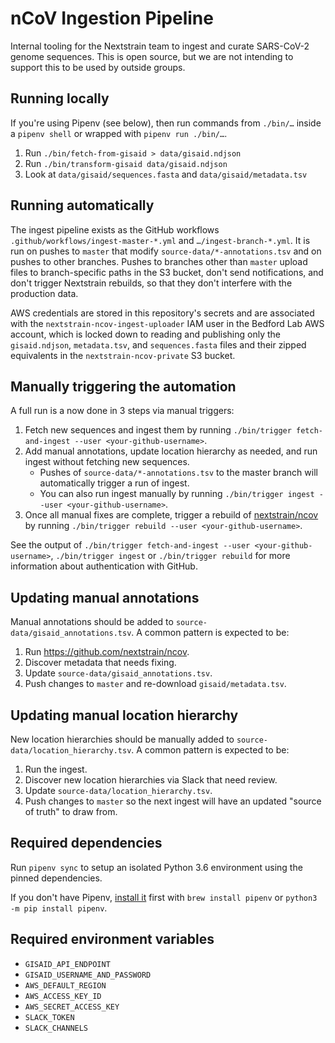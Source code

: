 # nCoV Ingestion Pipeline

Internal tooling for the Nextstrain team to ingest and curate SARS-CoV-2 genome sequences. This is open source, but we are not intending to support this to be used by outside groups.

## Running locally
If you're using Pipenv (see below), then run commands from `./bin/…` inside a `pipenv shell` or wrapped with `pipenv run ./bin/…`.

1. Run `./bin/fetch-from-gisaid > data/gisaid.ndjson`
2. Run `./bin/transform-gisaid data/gisaid.ndjson`
3. Look at `data/gisaid/sequences.fasta` and `data/gisaid/metadata.tsv`

## Running automatically
The ingest pipeline exists as the GitHub workflows `.github/workflows/ingest-master-*.yml` and `…/ingest-branch-*.yml`.
It is run on pushes to `master` that modify `source-data/*-annotations.tsv` and on pushes to other branches.
Pushes to branches other than `master` upload files to branch-specific paths in the S3 bucket, don't send notifications, and don't trigger Nextstrain rebuilds, so that they don't interfere with the production data.

AWS credentials are stored in this repository's secrets and are associated with the `nextstrain-ncov-ingest-uploader` IAM user in the Bedford Lab AWS account, which is locked down to reading and publishing only the `gisaid.ndjson`, `metadata.tsv`, and `sequences.fasta` files and their zipped equivalents in the `nextstrain-ncov-private` S3 bucket.

## Manually triggering the automation
A full run is a now done in 3 steps via manual triggers:
1. Fetch new sequences and ingest them by running `./bin/trigger fetch-and-ingest --user <your-github-username>`.
2. Add manual annotations, update location hierarchy as needed, and run ingest without fetching new sequences.
    * Pushes of `source-data/*-annotations.tsv` to the master branch will automatically trigger a run of ingest.
    * You can also run ingest manually by running `./bin/trigger ingest --user <your-github-username>`.
3. Once all manual fixes are complete, trigger a rebuild of [nextstrain/ncov](https://github.com/nextstrain/ncov) by running `./bin/trigger rebuild --user <your-github-username>`.

See the output of `./bin/trigger fetch-and-ingest --user <your-github-username>`, `./bin/trigger ingest` or `./bin/trigger rebuild` for more information about authentication with GitHub.

## Updating manual annotations
Manual annotations should be added to `source-data/gisaid_annotations.tsv`.
A common pattern is expected to be:

 1. Run <https://github.com/nextstrain/ncov>.
 2. Discover metadata that needs fixing.
 3. Update `source-data/gisaid_annotations.tsv`.
 4. Push changes to `master` and re-download `gisaid/metadata.tsv`.

## Updating manual location hierarchy
New location hierarchies should be manually added to `source-data/location_hierarchy.tsv`.
A common pattern is expected to be:

 1. Run the ingest.
 2. Discover new location hierarchies via Slack that need review.
 3. Update `source-data/location_hierarchy.tsv`.
 4. Push changes to `master` so the next ingest will have an updated "source of truth" to draw from.

## Required dependencies
Run `pipenv sync` to setup an isolated Python 3.6 environment using the pinned dependencies.

If you don't have Pipenv, [install it](https://pipenv.pypa.io/en/latest/install/#installing-pipenv) first with `brew install pipenv` or `python3 -m pip install pipenv`.

## Required environment variables
* `GISAID_API_ENDPOINT`
* `GISAID_USERNAME_AND_PASSWORD`
* `AWS_DEFAULT_REGION`
* `AWS_ACCESS_KEY_ID`
* `AWS_SECRET_ACCESS_KEY`
* `SLACK_TOKEN`
* `SLACK_CHANNELS`
